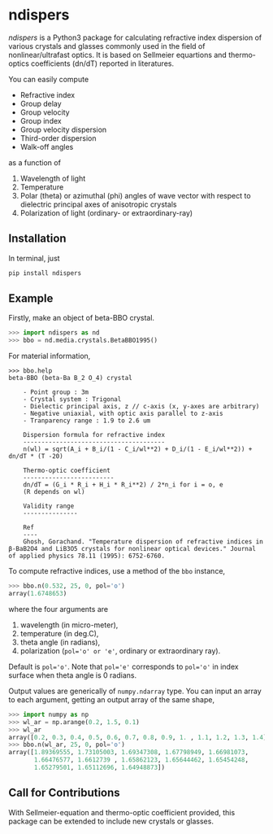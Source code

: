 # ndispers
*ndispers* is a Python3 package for calculating refractive index dispersion of various crystals and glasses commonly used in the field of nonlinear/ultrafast optics. It is based on Sellmeier equartions and thermo-optics coefficients (dn/dT) reported in literatures.

You can easily compute
- Refractive index
- Group delay
- Group velocity
- Group index
- Group velocity dispersion
- Third-order dispersion
- Walk-off angles

as a function of
1. Wavelength of light
2. Temperature
3. Polar (theta) or azimuthal (phi) angles of wave vector with respect to dielectric principal axes of anisotropic crystals
4. Polarization of light (ordinary- or extraordinary-ray)



## Installation

In terminal, just
```zsh
pip install ndispers
```

## Example

Firstly, make an object of beta-BBO crystal.

```python
>>> import ndispers as nd
>>> bbo = nd.media.crystals.BetaBBO1995()
```

For material information, 

```
>>> bbo.help
beta-BBO (beta-Ba B_2 O_4) crystal

    - Point group : 3m
    - Crystal system : Trigonal
    - Dielectic principal axis, z // c-axis (x, y-axes are arbitrary)
    - Negative uniaxial, with optic axis parallel to z-axis
    - Tranparency range : 1.9 to 2.6 um

    Dispersion formula for refractive index
    ---------------------------------------
    n(wl) = sqrt(A_i + B_i/(1 - C_i/wl**2) + D_i/(1 - E_i/wl**2)) + dn/dT * (T -20)

    Thermo-optic coefficient
    -------------------------
    dn/dT = (G_i * R_i + H_i * R_i**2) / 2*n_i for i = o, e
    (R depends on wl)
    
    Validity range
    ---------------

    Ref
    ----
    Ghosh, Gorachand. "Temperature dispersion of refractive indices in β‐BaB2O4 and LiB3O5 crystals for nonlinear optical devices." Journal of applied physics 78.11 (1995): 6752-6760.
```

To compute refractive indices, use a method of the `bbo` instance,

```python
>>> bbo.n(0.532, 25, 0, pol='o')
array(1.6748653)
```

where the four arguments are
1. wavelength (in micro-meter), 
2. temperature (in deg.C), 
3. theta angle (in radians),
4. polarization (`pol='o' or 'e'`, ordinary or extraordinary ray). 

Default is `pol='o'`. Note that `pol='e'` corresponds to `pol='o'` in index surface when theta angle is 0 radians. 

Output values are generically of `numpy.ndarray` type. You can input an array to each argument, getting an output array of the same shape, 

```python
>>> import numpy as np
>>> wl_ar = np.arange(0.2, 1.5, 0.1)
>>> wl_ar
array([0.2, 0.3, 0.4, 0.5, 0.6, 0.7, 0.8, 0.9, 1. , 1.1, 1.2, 1.3, 1.4])
>>> bbo.n(wl_ar, 25, 0, pol='o')
array([1.89369555, 1.73105003, 1.69347308, 1.67798949, 1.66981073,
       1.66476577, 1.6612739 , 1.65862123, 1.65644462, 1.65454248,
       1.65279501, 1.65112696, 1.64948873])
```


## Call for Contributions

With Sellmeier-equation and thermo-optic coefficient provided, this package can be extended to include new crystals or glasses. 
